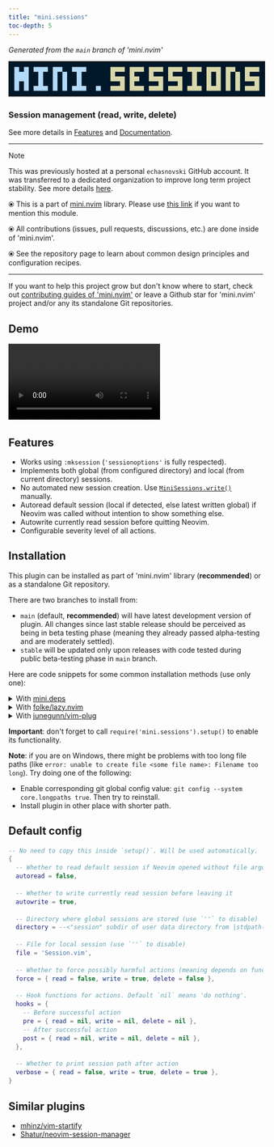 ```yaml
---
title: "mini.sessions"
toc-depth: 5
---
```


_Generated from the `main` branch of 'mini.nvim'_

<p align="center"> <img src="https://github.com/nvim-mini/assets/blob/main/logo-2/logo-sessions_readme.png?raw=true" alt="mini.sessions" style="max-width:100%;border:solid 2px"/> </p>

### Session management (read, write, delete)

See more details in [Features](#features) and [Documentation](../doc/mini-sessions.qmd).

---

> [!NOTE]
> This was previously hosted at a personal `echasnovski` GitHub account. It was transferred to a dedicated organization to improve long term project stability. See more details [here](https://github.com/nvim-mini/mini.nvim/discussions/1970).

⦿ This is a part of [mini.nvim](https://github.com/nvim-mini/mini.nvim) library. Please use [this link](https://github.com/nvim-mini/mini.nvim/blob/main/readmes/mini-sessions.md) if you want to mention this module.

⦿ All contributions (issues, pull requests, discussions, etc.) are done inside of 'mini.nvim'.

⦿ See the repository page to learn about common design principles and configuration recipes.

---

If you want to help this project grow but don't know where to start, check out [contributing guides of 'mini.nvim'](https://github.com/nvim-mini/mini.nvim/blob/main/CONTRIBUTING.md) or leave a Github star for 'mini.nvim' project and/or any its standalone Git repositories.

## Demo

![](https://github.com/nvim-mini/assets/blob/main/demo/demo-sessions.mp4?raw=true)

## Features

- Works using `:mksession` (`'sessionoptions'` is fully respected).
- Implements both global (from configured directory) and local (from current directory) sessions.
- No automated new session creation. Use [`MiniSessions.write()`](../doc/mini-sessions.qmd#minisessions.write) manually.
- Autoread default session (local if detected, else latest written global) if Neovim was called without intention to show something else.
- Autowrite currently read session before quitting Neovim.
- Configurable severity level of all actions.

## Installation

This plugin can be installed as part of 'mini.nvim' library (**recommended**) or as a standalone Git repository.

There are two branches to install from:

- `main` (default, **recommended**) will have latest development version of plugin. All changes since last stable release should be perceived as being in beta testing phase (meaning they already passed alpha-testing and are moderately settled).
- `stable` will be updated only upon releases with code tested during public beta-testing phase in `main` branch.

Here are code snippets for some common installation methods (use only one):

<details>
<summary>With <a href="https://github.com/nvim-mini/mini.nvim/blob/main/readmes/mini-deps.md">mini.deps</a></summary>

- 'mini.nvim' library:

    | Branch | Code snippet                                  |
    |--------|-----------------------------------------------|
    | Main   | *Follow recommended ‘mini.deps’ installation* |
    | Stable | *Follow recommended ‘mini.deps’ installation* |

- Standalone plugin:

    | Branch | Code snippet                                                       |
    |--------|--------------------------------------------------------------------|
    | Main   | `add(‘nvim-mini/mini.sessions’)`                                   |
    | Stable | `add({ source = ‘nvim-mini/mini.sessions’, checkout = ‘stable’ })` |

</details>

<details>
<summary>With <a href="https://github.com/folke/lazy.nvim">folke/lazy.nvim</a></summary>

- 'mini.nvim' library:

    | Branch | Code snippet                                  |
    |--------|-----------------------------------------------|
    | Main   | `{ 'nvim-mini/mini.nvim', version = false },` |
    | Stable | `{ 'nvim-mini/mini.nvim', version = '*' },`   |

- Standalone plugin:

    | Branch | Code snippet                                      |
    |--------|---------------------------------------------------|
    | Main   | `{ 'nvim-mini/mini.sessions', version = false },` |
    | Stable | `{ 'nvim-mini/mini.sessions', version = '*' },`   |

</details>

<details>
<summary>With <a href="https://github.com/junegunn/vim-plug">junegunn/vim-plug</a></summary>

- 'mini.nvim' library:

    | Branch | Code snippet                                         |
    |--------|------------------------------------------------------|
    | Main   | `Plug 'nvim-mini/mini.nvim'`                         |
    | Stable | `Plug 'nvim-mini/mini.nvim', { 'branch': 'stable' }` |

- Standalone plugin:

    | Branch | Code snippet                                             |
    |--------|----------------------------------------------------------|
    | Main   | `Plug 'nvim-mini/mini.sessions'`                         |
    | Stable | `Plug 'nvim-mini/mini.sessions', { 'branch': 'stable' }` |

</details>

**Important**: don't forget to call `require('mini.sessions').setup()` to enable its functionality.

**Note**: if you are on Windows, there might be problems with too long file paths (like `error: unable to create file <some file name>: Filename too long`). Try doing one of the following:

- Enable corresponding git global config value: `git config --system core.longpaths true`. Then try to reinstall.
- Install plugin in other place with shorter path.

## Default config

```lua
-- No need to copy this inside `setup()`. Will be used automatically.
{
  -- Whether to read default session if Neovim opened without file arguments
  autoread = false,

  -- Whether to write currently read session before leaving it
  autowrite = true,

  -- Directory where global sessions are stored (use `''` to disable)
  directory = --<"session" subdir of user data directory from |stdpath()|>,

  -- File for local session (use `''` to disable)
  file = 'Session.vim',

  -- Whether to force possibly harmful actions (meaning depends on function)
  force = { read = false, write = true, delete = false },

  -- Hook functions for actions. Default `nil` means 'do nothing'.
  hooks = {
    -- Before successful action
    pre = { read = nil, write = nil, delete = nil },
    -- After successful action
    post = { read = nil, write = nil, delete = nil },
  },

  -- Whether to print session path after action
  verbose = { read = false, write = true, delete = true },
}
```

## Similar plugins

- [mhinz/vim-startify](https://github.com/mhinz/vim-startify)
- [Shatur/neovim-session-manager](https://github.com/Shatur/neovim-session-manager)

